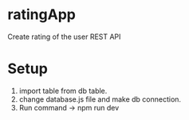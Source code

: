 # ratingApp
Create rating of the user REST API
# Setup
1. import table from db table.
2. change database.js file and make db connection.
3. Run command ->  npm run dev

